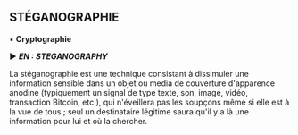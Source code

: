 ## STÉGANOGRAPHIE
▪ **Cryptographie**

► ***EN : STEGANOGRAPHY***

La stéganographie est une technique consistant à dissimuler une information sensible dans un objet ou media de couverture d'apparence anodine (typiquement un signal de type texte, son, image, vidéo, transaction Bitcoin, etc.), qui n'éveillera pas les soupçons même si elle est à la vue de tous ; seul un destinataire légitime saura qu'il y a là une information pour lui et où la chercher.

